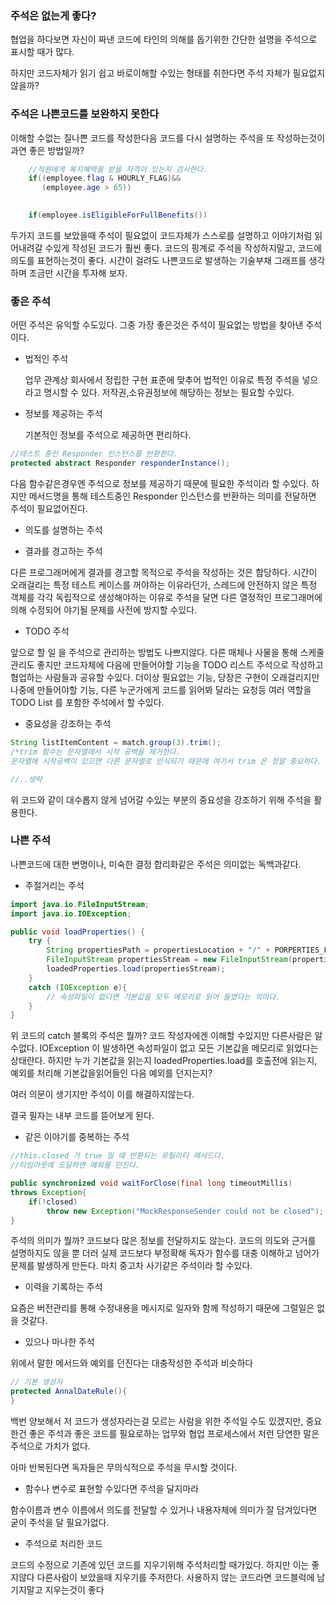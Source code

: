 ### 주석은 없는게 좋다?

협업을 하다보면 자신이 짜낸 코드에 타인의 의해를 돕기위한 간단한 설명을 주석으로 표시할 때가 많다.

하지만 코드자체가 읽기 쉽고 바로이해할 수있는 형태를 취한다면 주석 자체가 필요없지않을까?


### 주석은 나쁜코드를 보완하지 못한다

이해할 수없는 질나쁜 코드를 작성한다음 코드를 다시 설명하는 주석을 또 작성하는것이 과연 좋은 방법일까?

```java
    //직원에게 복지혜택을 받을 자격이 있는지 검사한다.
    if((employee.flag & HOURLY_FLAG)&&
       (employee.age > 65))
```
```java
    
    if(employee.isEligibleForFullBenefits())
```

두가지 코드를 보았을때 주석이 필요없이 코드자체가 스스로를 설명하고 이야기처럼 읽어내려갈 수있게 작성된 코드가 훨씬 좋다.
코드의 핑계로 주석을 작성하지말고, 코드에 의도를 표현하는것이 좋다. 시간이 걸려도
나쁜코드로 발생하는 기술부채 그래프를 생각하며 조금만 시간을 투자해 보자.

### 좋은 주석

어떤 주석은 유익할 수도있다. 그중 가장 좋은것은 주석이 필요없는 방법을 찾아낸 주석이다.

- 법적인 주석

    
    업무 관계상 회사에서 정립한 구현 표준에 맞추어 법적인 이유로 특정 주석을 넣으라고 명시할 수 있다.
    저작권,소유권정보에 해당하는 정보는 필요할 수있다.

- 정보를 제공하는 주석

    
    기본적인 정보를 주석으로 제공하면 편리하다.

```java
//테스트 중인 Responder 인스턴스를 반환한다.
protected abstract Responder responderInstance();
```

다음 함수같은경우엔 주석으로 정보를 제공하기 때문에 필요한 주석이라 할 수있다.
하지만 메서드명을 통해 테스트중인 Responder 인스턴스를 반환하는 의미를 전달하면 주석이 필요없어진다.

- 의도를 설명하는 주석

- 결과를 경고하는 주석


다른 프로그래머에게 결과를 경고할 목적으로 주석을 작성하는 것은 합당하다. 시간이 오래걸리는 특정 테스트 케이스를 꺼야하는 이유라던가,
스레드에 안전하지 않은 특정 객체를 각각 독립적으로 생성해야하는 이유로 주석을 달면 다른 열정적인 프로그래머에 의해
수정되어 야기될 문제를 사전에 방지할 수있다.

- TODO 주석

앞으로 할 일 을 주석으로 관리하는 방법도 나쁘지않다.
다른 매체나 사물을 통해 스케줄 관리도 좋지만 코드자체에 다음에 만들어야할 기능을 TODO 리스트 주석으로 작성하고
협업하는 사람들과 공유할 수있다. 더이상 필요없는 기능, 당장은 구현이 오래걸리지만 나중에 만들어야할 기능, 다른 누군가에게 코드를 읽어봐 달라는 요청등
여러 역할을 TODO List 를 포함한 주석에서 할 수있다.

- 중요성을 강조하는 주석


```java
String listItemContent = match.group(3).trim();
/*trim 함수는 문자열에서 시작 공백을 제거한다.
문자열에 시작공백이 있으면 다른 문자열로 인식되기 때문에 여기서 trim 은 정말 중요하다. */

//..생략
```

위 코드와 같이 대수롭지 않게 넘어갈 수있는 부분의 중요성을 강조하기 위해 주석을 활용한다.

### 나쁜 주석

나쁜코드에 대한 변명이나, 미숙한 결정 합리화같은 주석은 의미없는 독백과같다.

- 주절거리는 주석

```java
import java.io.FileInputStream;
import java.io.IOException;

public void loadProperties() {
    try {
        String propertiesPath = propertiesLocation + "/" + PORPERTIES_FILE;
        FileInputStream propertiesStream = new FileInputStream(propertiesPath);
        loadedProperties.load(propertiesStream);
    } 
    catch (IOException e){
        // 속성파일이 없다면 기본값을 모두 메모리로 읽어 들였다는 의미다.
    }
}
```

위 코드의 catch 블록의 주석은 뭘까? 코드 작성자에겐 이해할 수있지만 다른사람은 알 수없다.
IOException 이 발생하면 속성파일이 없고 모든 기본값을 메모리로 읽었다는 상태란다. 
하지만 누가 기본값을 읽는지 loadedProperties.load를
호출전에 읽는지, 예외를 처리해 기본값을읽어들인 다음 예외를 던지는지?

여러 의문이 생기지만 주석이 이를 해결하지않는다. 

결국 필자는 내부 코드를 뜯어보게 된다.

- 같은 이야기를 중복하는 주석

```java
//this.closed 가 true 일 때 반환되는 유틸리티 메서드다.
//타임아웃에 도달하면 예외를 던진다.

public synchronized void waitForClose(final long timeoutMillis)
throws Exception{
    if(!closed)
        throw new Exception("MockResponseSender could not be closed");
}
```

주석의 의미가 뭘까?
코드보다 많은 정보를 전달하지도 않는다. 코드의 의도와 근거를 설명하지도 않을 뿐 더러 실제 코드보다 부정확해
독자가 함수를 대충 이해하고 넘어가 문제를 발생하게 만든다.
마치 중고차 사기같은 주석이라 할 수있다.

- 이력을 기록하는 주석

요즘은 버전관리를 통해 수정내용을 메시지로 일자와 함께 작성하기 때문에 그럴일은 없을 것같다.

- 있으나 마나한 주석

위에서 말한 메서드와 예외를 던진다는 대충작성한 주석과 비슷하다

```java
// 기본 생성자
protected AnnalDateRule(){
}
```
백번 양보해서 저 코드가 생성자라는걸 모르는 사람을 위한 주석일 수도 있겠지만,
중요한건 좋은 주석과 좋은 코드를 필요로하는 업무와 협업 프로세스에서 저런 당연한 말은 주석으로 가치가 없다.

아마 반복된다면 독자들은 무의식적으로 주석을 무시할 것이다.


- 함수나 변수로 표현할 수있다면 주석을 달지마라

함수이름과 변수 이름에서 의도를 전달할 수 있거나 내용자체에 의미가 잘 담겨있다면
굳이 주석을 달 필요가없다.

- 주석으로 처리한 코드

코드의 수정으로 기존에 있던 코드를 지우기위해 주석처리할 때가있다. 하지만 이는 좋지않다 
다른사람이 보았을때 지우기를 주저한다. 사용하지 않는 코드라면 코드블럭에 남기지말고 지우는것이 좋다